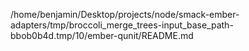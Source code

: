 /home/benjamin/Desktop/projects/node/smack-ember-adapters/tmp/broccoli_merge_trees-input_base_path-bbob0b4d.tmp/10/ember-qunit/README.md